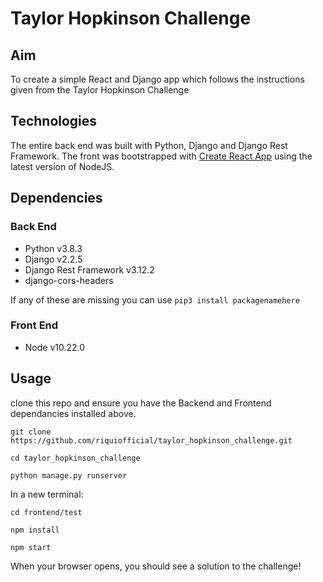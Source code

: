 # Taylor Hopkinson Challenge

## Aim

To create a simple React and Django app which follows the instructions given from the Taylor Hopkinson Challenge

## Technologies

The entire back end was built with Python, Django and Django Rest Framework. The front was bootstrapped with [Create React App](https://github.com/facebook/create-react-app) using the latest version of NodeJS.

## Dependencies

### Back End

- Python v3.8.3
- Django v2.2.5
- Django Rest Framework v3.12.2
- django-cors-headers

If any of these are missing you can use `pip3 install packagenamehere`

### Front End

- Node v10.22.0

## Usage

clone this repo and ensure you have the Backend and Frontend dependancies installed above.

`git clone https://github.com/riquiofficial/taylor_hopkinson_challenge.git`

`cd taylor_hopkinson_challenge`

`python manage.py runserver`

In a new terminal:

`cd frontend/test`

`npm install`

`npm start`

When your browser opens, you should see a solution to the challenge!
